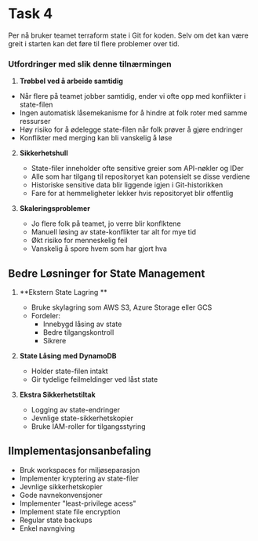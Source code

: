 # Task 4

Per nå bruker teamet terraform state i Git for koden. Selv om det kan være greit i starten kan det føre til flere problemer over tid.

### Utfordringer med slik denne tilnærmingen

1. **Trøbbel ved å arbeide samtidig**
- Når flere på teamet jobber samtidig, ender vi ofte opp med konflikter i state-filen
- Ingen automatisk låsemekanisme for å hindre at folk roter med samme ressurser
- Høy risiko for å ødelegge state-filen når folk prøver å gjøre endringer
- Konflikter med merging kan bli vanskelig å løse

2. **Sikkerhetshull**
   - State-filer inneholder ofte sensitive greier som API-nøkler og IDer
   - Alle som har tilgang til repositoryet kan potensielt se disse verdiene
   - Historiske sensitive data blir liggende igjen i Git-historikken
   - Fare for at hemmeligheter lekker hvis repositoryet blir offentlig

3. **Skaleringsproblemer**
   - Jo flere folk på teamet, jo verre blir konflktene
   - Manuell løsing av state-konflikter tar alt for mye tid
   - Økt risiko for menneskelig feil
   - Vanskelig å spore hvem som har gjort hva

## Bedre Løsninger for State Management

1. **Ekstern State Lagring **
   - Bruke skylagring som AWS S3, Azure Storage eller GCS
   - Fordeler:
     - Innebygd låsing av state
     - Bedre tilgangskontroll
     - Sikrere

2. **State Låsing med DynamoDB**
   - Holder state-filen intakt
   - Gir tydelige feilmeldinger ved låst state

4. **Ekstra Sikkerhetstiltak**
   - Logging av state-endringer
   - Jevnlige state-sikkerhetskopier
   - Bruke IAM-roller for tilgangsstyring


## IImplementasjonsanbefaling

   - Bruk workspaces for miljøseparasjon
   - Implementer kryptering av state-filer
   - Jevnlige sikkerhetskopier
   - Gode navnekonvensjoner
   - Implementer "least-privilege acess"
   - Implement state file encryption
   - Regular state backups
   - Enkel navngiving
